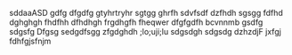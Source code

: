 sddaaASD
gdfg
dfgdfg
gtyhrtryhr
sgtgg
ghrfh
sdvfsdf
dzfhdh
sgsgg
fdfhd
dghghgh
fhdfhh
dfhdhgh
frgdhgfh
fheqwer
dfgfgdfh
bcvnnmb
gsdfg
sdgsfg
Dfgsg
sedgdfsgg
zfgdghdh
;lo;uji;lu
sdgsdgh
sdgsdg
dzhzdjF
jxfgj
fdhfgjsfnjm
